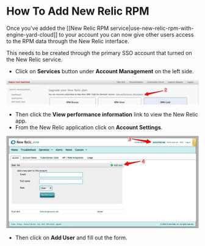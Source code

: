 # How To Add New Relic RPM

Once you've added the [[New Relic RPM service|use-new-relic-rpm-with-engine-yard-cloud]] to your account you can now give other users access to the RPM data through the New Relic interface.

This needs to be created through the primary SSO account that turned on the New Relic service.

  - Click on **Services** button under **Account Management** on the left side. 
  
![Go to New Relic](images/add_new_relic_rpm_step_2.jpg)
  
  - Then click the **View performance information** link to view the New Relic app.
  - From the New Relic application click on **Account Settings**.
  
![Add User](images/add_new_relic_rpm_steps_3-4.jpg)
  
  - Then click on **Add User** and fill out the form.
